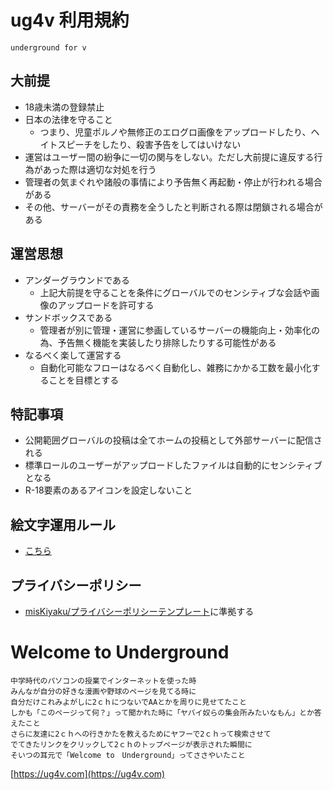 # ug4v 利用規約
```
underground for v
```
## 大前提
- 18歳未満の登録禁止
- 日本の法律を守ること
  - つまり、児童ポルノや無修正のエログロ画像をアップロードしたり、ヘイトスピーチをしたり、殺害予告をしてはいけない
- 運営はユーザー間の紛争に一切の関与をしない。ただし大前提に違反する行為があった際は適切な対処を行う
- 管理者の気まぐれや諸般の事情により予告無く再起動・停止が行われる場合がある
- その他、サーバーがその責務を全うしたと判断される際は閉鎖される場合がある

## 運営思想
- アンダーグラウンドである
  - 上記大前提を守ることを条件にグローバルでのセンシティブな会話や画像のアップロードを許可する
- サンドボックスである
  - 管理者が別に管理・運営に参画しているサーバーの機能向上・効率化の為、予告無く機能を実装したり排除したりする可能性がある
- なるべく楽して運営する
  - 自動化可能なフローはなるべく自動化し、雑務にかかる工数を最小化することを目標とする

## 特記事項
- 公開範囲グローバルの投稿は全てホームの投稿として外部サーバーに配信される
- 標準ロールのユーザーがアップロードしたファイルは自動的にセンシティブとなる
- R-18要素のあるアイコンを設定しないこと

## 絵文字運用ルール
- [こちら](./emoji.md)

## プライバシーポリシー
- [misKiyaku/プライバシーポリシーテンプレート](https://github.com/CAT5NEKO/misKiyaku/blob/main/%E3%83%97%E3%83%A9%E3%82%A4%E3%83%90%E3%82%B7%E3%83%BC%E3%83%BB%E3%83%9D%E3%83%AA%E3%82%B7%E3%83%BC/%E3%83%97%E3%83%A9%E3%82%A4%E3%83%90%E3%82%B7%E3%83%BC%E3%83%86%E3%83%B3%E3%83%97%E3%83%AC%E3%83%BC%E3%83%88.md)に準拠する

# Welcome to Underground
```
中学時代のパソコンの授業でインターネットを使った時
みんなが自分の好きな漫画や野球のページを見てる時に
自分だけこれみよがしに2ｃｈにつないでAAとかを周りに見せてたこと
しかも「このページって何？」って聞かれた時に「ヤバイ奴らの集会所みたいなもん」とか答えたこと
さらに友達に2ｃｈへの行きかたを教えるためにヤフーで2ｃｈって検索させて
でてきたリンクをクリックして2ｃｈのトップページが表示された瞬間に
そいつの耳元で「Welcome to　Underground」ってささやいたこと
```

[https://ug4v.com](https://ug4v.com)
